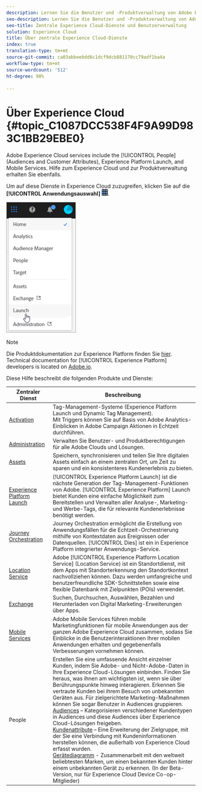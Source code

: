 ```yaml
---
description: Lernen Sie die Benutzer und -Produktverwaltung von Adobe Experience Cloud, Personen (Audiences und Kundenattribute), Journey Orchestration, Angebote, Places, Experience Platform Launch und Mobile Services kennen.
seo-description: Lernen Sie die Benutzer und -Produktverwaltung von Adobe Experience Cloud, Personen (Audiences und Kundenattribute), Angebote, Experience Platform Launch und Mobile Services kennen.
seo-title: Zentrale Experience Cloud-Dienste und Benutzerverwaltung
solution: Experience Cloud
title: Über zentrale Experience Cloud-Dienste
index: true
translation-type: tm+mt
source-git-commit: ca03abbeebdd6c1dcf9dcb881170cc79adf1ba4a
workflow-type: tm+mt
source-wordcount: '512'
ht-degree: 90%

---
```



# Über Experience Cloud {#topic_C1087DCC538F4F9A99D983C1BB29EBE0}

Adobe Experience Cloud services include the [!UICONTROL People] (Audiences and Customer Attributes), Experience Platform Launch, and Mobile Services. Hilfe zum Experience Cloud und zur Produktverwaltung erhalten Sie ebenfalls.

Um auf diese Dienste in Experience Cloud zuzugreifen, klicken Sie auf die **[!UICONTROL Anwendungsauswahl]** ![](assets/menu-icon.png).

![](assets/platform-core-services.png)

>[!NOTE]
>
>Die Produktdokumentation zur Experience Platform finden Sie [hier](https://docs.adobe.com/content/help/de-DE/experience-platform/landing/home.html). Technical documentation for [!UICONTROL Experience Platform] developers is located on [Adobe.io](https://www.adobe.io/apis/experienceplatform/home/services.html).

Diese Hilfe beschreibt die folgenden Produkte und Dienste:

| Zentraler Dienst | Beschreibung |
|--- |--- |
| [Activation](activation/activation.md) | Tag-Management-Systeme (Experience Platform Launch und Dynamic Tag Management).<br>Mit Triggers können Sie auf Basis von Adobe Analytics-Einblicken in Adobe Campaign Aktionen in Echtzeit durchführen. |
| [Administration](admin-getting-started/admin-getting-started.md) | Verwalten Sie Benutzer- und Produktberechtigungen für alle Adobe Clouds und Lösungen. |
| [Assets](experience-cloud-assets/experience-cloud-assets.md) | Speichern, synchronisieren und teilen Sie Ihre digitalen Assets einfach an einem zentralen Ort, um Zeit zu sparen und ein konsistenteres Kundenerlebnis zu bieten. |
| [Experience Platform Launch](https://docs.adobe.com/content/help/de-DE/launch/using/overview.html) | [!UICONTROL Experience Platform Launch] ist die nächste Generation der Tag-Management-Funktionen von Adobe. [!UICONTROL Experience Platform] Launch bietet Kunden eine einfache Möglichkeit zum Bereitstellen und Verwalten aller Analyse-, Marketing- und Werbe-Tags, die für relevante Kundenerlebnisse benötigt werden. |
| [Journey Orchestration](https://docs.adobe.com/content/help/de-DE/journeys/using/journey-orchestration-home.html) | Journey Orchestration ermöglicht die Erstellung von Anwendungsfällen für die Echtzeit-Orchestrierung mithilfe von Kontextdaten aus Ereignissen oder Datenquellen. [!UICONTROL Dies] ist ein in Experience Platform integrierter Anwendungs-Service. |
| [Location Service](https://docs.adobe.com/content/help/de-DE/places/using/home.html) | Adobe [!UICONTROL Experience Platform Location Service] (Location Service) ist ein Standortdienst, mit dem Apps mit Standorterkennung den Standortkontext nachvollziehen können. Dazu werden umfangreiche und benutzerfreundliche SDK-Schnittstellen sowie eine flexible Datenbank mit Zielpunkten (POIs) verwendet. |
| [Exchange](exchange.md) | Suchen, Durchsuchen, Auswählen, Bezahlen und Herunterladen von Digital Marketing-Erweiterungen über Apps. |
| [Mobile Services](https://docs.adobe.com/content/help/de-DE/mobile-services/using/home.html) | Adobe Mobile Services führen mobile Marketingfunktionen für mobile Anwendungen aus der ganzen Adobe Experience Cloud zusammen, sodass Sie Einblicke in die Benutzerinteraktionen Ihrer mobilen Anwendungen erhalten und gegebenenfalls Verbesserungen vornehmen können. |
| People | Erstellen Sie eine umfassende Ansicht einzelner Kunden, indem Sie Adobe- und Nicht-Adobe-Daten in Ihre Experience Cloud-Lösungen einbinden. Finden Sie heraus, was ihnen am wichtigsten ist, wenn sie über Berührungspunkte hinweg interagieren. Erkennen Sie vertraute Kunden bei ihrem Besuch von unbekannten Geräten aus. Für zielgerichtete Marketing-Maßnahmen können Sie sogar Benutzer in Audiences gruppieren.<br>[Audiences](audience-library/audience-library.md) – Kategorisieren verschiedener Kundentypen in Audiences und diese Audiences über Experience Cloud-Lösungen freigeben.<br>[Kundenattribute](attributes/attributes.md) – Eine Erweiterung der Zielgruppe, mit der Sie eine Verbindung mit Kundeninformationen herstellen können, die außerhalb von Experience Cloud erfasst wurden.<br>[Gerätediagramm](https://landing.adobe.com/en/na/events/summit/275658-summit-co-op.html) - Zusammenarbeit mit den weltweit beliebtesten Marken, um einen bekannten Kunden hinter einem unbekannten Gerät zu erkennen. (In der Beta-Version, nur für Experience Cloud Device Co-op-Mitglieder) |
